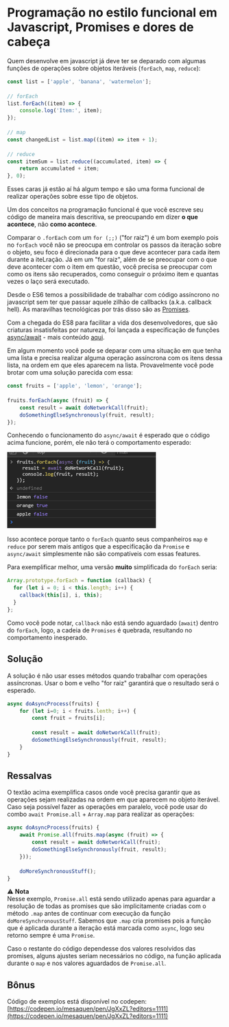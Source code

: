 
# Programação no estilo funcional em Javascript, Promises e dores de cabeça
Quem desenvolve em javascript já deve ter se deparado com algumas funções de operações sobre objetos iteráveis (`forEach`, `map`, `reduce`):

```javascript
const list = ['apple', 'banana', 'watermelon'];

// forEach
list.forEach((item) => {
    console.log('Item:', item);
});

// map
const changedList = list.map((item) => item + 1);

// reduce
const itemSum = list.reduce((accumulated, item) => {
    return accumulated + item;
}, 0);
```

Esses caras já estão aí há algum tempo e são uma forma funcional de realizar operações sobre esse tipo de objetos.

Um dos conceitos na programação funcional é que você escreve seu código de maneira mais descritiva, se preocupando em dizer **o que acontece**, não **como acontece**.

Comparar o `.forEach` com um `for (;;)` ("for raiz") é um bom exemplo pois no `forEach` você não se preocupa em controlar os passos da iteração sobre o objeto, seu foco é direcionada para o que deve acontecer para cada item durante a iteLração. Já em um "for raiz", além de se preocupar com o que deve acontecer com o item em questão, você precisa se preocupar com como os itens são recuperados, como conseguir o próximo item e quantas vezes o laço será executado.

Desde o ES6 temos a possibilidade de trabalhar com código assíncrono no javascript sem ter que passar aquele zilhão de callbacks (a.k.a. callback hell). As maravilhas tecnológicas por trás disso são as [Promises](https://developer.mozilla.org/pt-BR/docs/Web/JavaScript/Reference/Global_Objects/Promise).

Com a chegada do ES8 para facilitar a vida dos desenvolvedores, que são criaturas insatisfeitas por natureza, foi lançada a especificação de funções [async/await](https://developer.mozilla.org/pt-BR/docs/Web/JavaScript/Reference/Operators/await) - mais conteúdo [aqui](https://developer.mozilla.org/en-US/docs/Learn/JavaScript/Asynchronous/Async_await).

Em algum momento você pode se deparar com uma situação em que tenha uma lista e precisa realizar alguma operação assíncrona com os itens dessa lista, na ordem em que eles aparecem na lista. Provavelmente você pode brotar com uma solução parecida com essa:

```javascript
const fruits = ['apple', 'lemon', 'orange'];

fruits.forEach(async (fruit) => {
    const result = await doNetworkCall(fruit);
    doSomethingElseSynchronously(fruit, result);
});
```

Conhecendo o funcionamento do `async/await` é esperado que o código acima funcione, porém, ele não terá o comportamento esperado:

![async fail](./fail.png)

Isso acontece porque tanto o `forEach` quanto seus companheiros `map` e `reduce` por serem mais antigos que a especificação da `Promise` e `async/await` simplesmente não são compatíveis com essas features.

Para exemplificar melhor, uma versão **muito** simplificada do `forEach` seria: 

```javascript
Array.prototype.forEach = function (callback) {
  for (let i = 0; i < this.length; i++) {
    callback(this[i], i, this);
  }
};
```

Como você pode notar, `callback` não está sendo aguardado (`await`) dentro do `forEach`, logo, a cadeia de `Promises` é quebrada, resultando no comportamento inesperado.

## Solução
A solução é não usar esses métodos quando trabalhar com operações assíncronas. Usar o bom e velho "for raiz" garantirá que o resultado será o esperado.

```javascript
async doAsyncProcess(fruits) {
    for (let i=0; i < fruits.lenth; i++) {
        const fruit = fruits[i];

        const result = await doNetworkCall(fruit);
        doSomethingElseSynchronously(fruit, result);
    }
}
```

## Ressalvas
O textão acima exemplifica casos onde você precisa garantir que as operações sejam realizadas na ordem em que aparecem no objeto iterável. Caso seja possível fazer as operações em paralelo, você pode usar do combo `await Promise.all` + `Array.map` para realizar as operações:

```javascript
async doAsyncProcess(fruits) {
    await Promise.all(fruits.map(async (fruit) => {
        const result = await doNetworkCall(fruit);
        doSomethingElseSynchronously(fruit, result);
    }));

    doMoreSynchronousStuff();
}
```
:warning: **Nota**  
Nesse exemplo, `Promise.all` está sendo utilizado apenas para aguardar a resolução de todas as promises que são implicitamente criadas com o método `.map` antes de continuar com execução da função `doMoreSynchronousStuff`. Sabemos que `.map` cria promises pois a função que é aplicada durante a iteração está marcada como `async`, logo seu retorno sempre é uma `Promise`.

Caso o restante do código dependesse dos valores resolvidos das promises, alguns ajustes seriam necessários no código, na função aplicada durante o `map` e nos valores aguardados de `Promise.all`.

## Bônus
Código de exemplos está disponível no codepen:  
[https://codepen.io/mesaquen/pen/JgXxZL?editors=1111](https://codepen.io/mesaquen/pen/JgXxZL?editors=1111)
